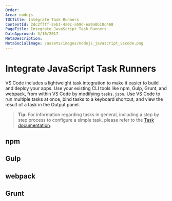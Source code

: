 ```yaml
---
Order:
Area: nodejs
TOCTitle: Integrate Task Runners
ContentId: 2dc2ffff-2eb3-4a0c-a59d-ea9a0b10c468
PageTitle: Integrate JavaScript Task Runners
DateApproved: 3/10/2017
MetaDescription:
MetaSocialImage: /assets/images/nodejs_javascript_vscode.png
---
```


# Integrate JavaScript Task Runners

VS Code includes a lightweight task integration to make it easier to build and deploy your apps. Use your existing CLI tools like npm, Gulp, Grunt, and webpack, from within VS Code by modifying `tasks.json`. Use VS Code to run multiple tasks at once, bind tasks to a keyboard shortcut, and view the result of a task in the Output panel.

> **Tip:** For information regarding tasks in general, including a step by step process to configure a simple task, please refer to the [Task documentation](/docs/editor/tasks.md).

## npm

## Gulp

## webpack

## Grunt

